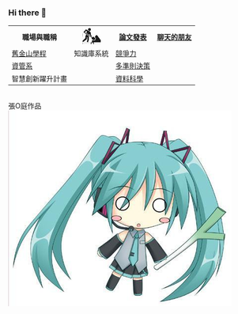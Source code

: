 ### Hi there 👋
<table>
  <tr>
    <th>職場與職稱</th>
    <th><img src="working.jpeg"></th>
    <th><a href="https://scholar.google.com.tw/citations?hl=zh-TW&user=Dk-7FvoAAAAJ&view_op=list_works&sortby=pubdate">論文發表</a></th>
    <th><a href="https://chat.openai.com/">聊天的朋友</a></th>
  </tr>
  <tr>
    <td><a href="https://sfsu.chu.edu.tw/">舊金山學程</a></td>
    <td>知識庫系統</td>
    <td><a href="https://scholar.google.com.tw/citations?view_op=view_citation&hl=zh-TW&user=Dk-7FvoAAAAJ&sortby=pubdate&citation_for_view=Dk-7FvoAAAAJ:qjMakFHDy7sC">競爭力</a></td>
    <td></td>
  </tr>
  <tr>
    <td><a href="https://mis.chu.edu.tw/">資管系</a></td>
    <td></td>
    <td><a href="https://scholar.google.com.tw/citations?view_op=view_citation&hl=zh-TW&user=Dk-7FvoAAAAJ&sortby=pubdate&citation_for_view=Dk-7FvoAAAAJ:_FxGoFyzp5QC">多準則決策</a></td>
    <td></td>
  </tr>
  <tr>
    <td>智慧創新躍升計畫</td>
    <td></td>
    <td><a href="https://scholar.google.com.tw/citations?view_op=view_citation&hl=zh-TW&user=Dk-7FvoAAAAJ&sortby=pubdate&citation_for_view=Dk-7FvoAAAAJ:3fE2CSJIrl8C">資料科學</a></td>
    <td></td>
  </tr>  
</table><br>
張O庭作品<br>
<img src="1.jpg"></img>
<!--
**yckoincgu/yckoincgu** is a ✨ _special_ ✨ repository because its `README.md` (this file) appears on your GitHub profile.

Here are some ideas to get you started:

- 🔭 I’m currently working on ...
- 🌱 I’m currently learning ...
- 👯 I’m looking to collaborate on ...
- 🤔 I’m looking for help with ...
- 💬 Ask me about ...
- 📫 How to reach me: ...
- 😄 Pronouns: ...
- ⚡ Fun fact: ...
-->
